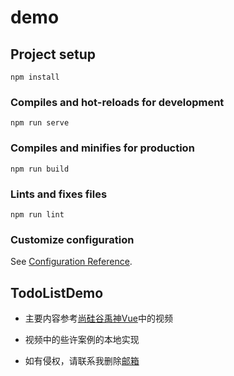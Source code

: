 

# demo

## Project setup
```
npm install
```

### Compiles and hot-reloads for development
```
npm run serve
```

### Compiles and minifies for production
```
npm run build
```

### Lints and fixes files
```
npm run lint
```

### Customize configuration
See [Configuration Reference](https://cli.vuejs.org/config/).



## TodoListDemo

+ 主要内容参考[尚硅谷禹神Vue](https://www.bilibili.com/video/BV1Zy4y1K7SH?spm_id_from=333.337.search-card.all.click&vd_source=0b8dd8c43c6e1de798873d989967396a)中的视频

+ 视频中的些许案例的本地实现

+ 如有侵权，请联系我删除[邮箱](lxuegod@163.com)

  
